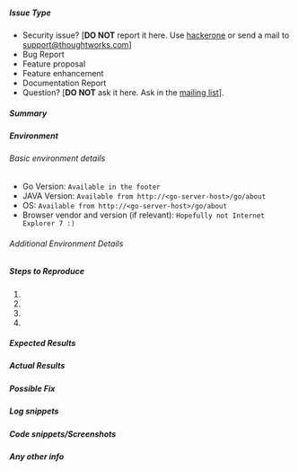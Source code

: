 ##### Issue Type

<!--- Please specify the issue type to help us categorize the issue, mention any one of the below types -->

- Security issue? [**DO NOT** report it here. Use [hackerone](https://hackerone.com/gocd) or send a mail to support@thoughtworks.com]
- Bug Report
- Feature proposal
- Feature enhancement
- Documentation Report
- Question? [**DO NOT** ask it here. Ask in the [mailing list](https://groups.google.com/forum/#!forum/go-cd)].

##### Summary

<!--- Provide a brief summary of the issue -->

##### Environment

<!--- 
Describe the environment in which you encountered this issue.
Details of the environment GoCD is running in can be fetched from the GoCD support api - http://<go-server-host>/go/api/support.
If you are pasting plain text, please surround it with 3 backticks on each side

```plain
paste any text output
to prevent formatting
```
-->

###### Basic environment details

<!--- We recommend providing the for us to reproduce the issue quicker -->

* Go Version: `Available in the footer`
* JAVA Version: `Available from http://<go-server-host>/go/about`
* OS: `Available from http://<go-server-host>/go/about`
* Browser vendor and version (if relevant): `Hopefully not Internet Explorer 7 :)`

###### Additional Environment Details

<!-- More environment details captured from the support API or other sources can be shared here -->

##### Steps to Reproduce

<!--- Provide a link to a live example, or an unambiguous set of steps to -->
<!--- reproduce this bug include code to reproduce, if relevant -->
1. 
2. 
3. 
4. 

##### Expected Results
<!--- Tell us what should happen -->

##### Actual Results
<!--- Tell us what happens instead -->

##### Possible Fix
<!--- Not obligatory, but suggest a fix or reason for the bug -->

##### Log snippets
<!--- 
If you could find any information/exceptions from the logs do provide it here. 
Do mask any confidential information which you don't want to be shared.
Remember to surround them in 3 backticks like this —

```
long log lines go here
```
-->

##### Code snippets/Screenshots
<!--- 
If you would like to share any code/screenshots please add it here.
Do mask any confidential information which you don't want to be shared.
Remember to surround them in 3 backticks like this —

```
long log lines go here
```
-->

##### Any other info
<!--- Provide any other information you would like to share to explain this issue more better -->
